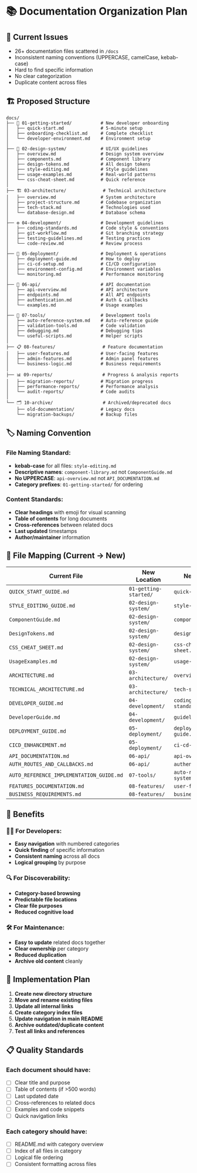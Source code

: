 # 📚 Documentation Organization Plan

## 🎯 Current Issues
- 26+ documentation files scattered in `/docs`
- Inconsistent naming conventions (UPPERCASE, camelCase, kebab-case)
- Hard to find specific information
- No clear categorization
- Duplicate content across files

## 🏗️ Proposed Structure

```
docs/
├── 📖 01-getting-started/           # New developer onboarding
│   ├── quick-start.md              # 5-minute setup
│   ├── onboarding-checklist.md     # Complete checklist
│   └── developer-environment.md    # Environment setup
│
├── 🎨 02-design-system/             # UI/UX guidelines
│   ├── overview.md                 # Design system overview
│   ├── components.md               # Component library
│   ├── design-tokens.md            # All design tokens
│   ├── style-editing.md            # Style guidelines
│   ├── usage-examples.md           # Real-world patterns
│   └── css-cheat-sheet.md          # Quick reference
│
├── 🏗️ 03-architecture/              # Technical architecture
│   ├── overview.md                 # System architecture
│   ├── project-structure.md        # Codebase organization
│   ├── tech-stack.md               # Technologies used
│   └── database-design.md          # Database schema
│
├── ⚙️ 04-development/               # Development guidelines
│   ├── coding-standards.md         # Code style & conventions
│   ├── git-workflow.md             # Git branching strategy
│   ├── testing-guidelines.md       # Testing practices
│   └── code-review.md              # Review process
│
├── 🚀 05-deployment/                # Deployment & operations
│   ├── deployment-guide.md         # How to deploy
│   ├── ci-cd-setup.md              # CI/CD configuration
│   ├── environment-config.md       # Environment variables
│   └── monitoring.md               # Performance monitoring
│
├── 📡 06-api/                       # API documentation
│   ├── api-overview.md             # API architecture
│   ├── endpoints.md                # All API endpoints
│   ├── authentication.md           # Auth & callbacks
│   └── examples.md                 # Usage examples
│
├── 🔧 07-tools/                     # Development tools
│   ├── auto-reference-system.md    # Auto-reference guide
│   ├── validation-tools.md         # Code validation
│   ├── debugging.md                # Debugging tips
│   └── useful-scripts.md           # Helper scripts
│
├── 📋 08-features/                  # Feature documentation
│   ├── user-features.md            # User-facing features
│   ├── admin-features.md           # Admin panel features
│   └── business-logic.md           # Business requirements
│
├── 📊 09-reports/                   # Progress & analysis reports
│   ├── migration-reports/          # Migration progress
│   ├── performance-reports/        # Performance analysis
│   └── audit-reports/              # Code audits
│
└── 🗂️ 10-archive/                   # Archived/deprecated docs
    ├── old-documentation/          # Legacy docs
    └── migration-backups/          # Backup files
```

## 🏷️ Naming Convention

### File Naming Standard:
- **kebab-case** for all files: `style-editing.md`
- **Descriptive names**: `component-library.md` not `ComponentGuide.md`
- **No UPPERCASE**: `api-overview.md` not `API_DOCUMENTATION.md`
- **Category prefixes**: `01-getting-started/` for ordering

### Content Standards:
- **Clear headings** with emoji for visual scanning
- **Table of contents** for long documents
- **Cross-references** between related docs
- **Last updated** timestamps
- **Author/maintainer** information

## 🎯 File Mapping (Current → New)

| Current File | New Location | New Name |
|--------------|-------------|----------|
| `QUICK_START_GUIDE.md` | `01-getting-started/` | `quick-start.md` |
| `STYLE_EDITING_GUIDE.md` | `02-design-system/` | `style-editing.md` |
| `ComponentGuide.md` | `02-design-system/` | `components.md` |
| `DesignTokens.md` | `02-design-system/` | `design-tokens.md` |
| `CSS_CHEAT_SHEET.md` | `02-design-system/` | `css-cheat-sheet.md` |
| `UsageExamples.md` | `02-design-system/` | `usage-examples.md` |
| `ARCHITECTURE.md` | `03-architecture/` | `overview.md` |
| `TECHNICAL_ARCHITECTURE.md` | `03-architecture/` | `tech-stack.md` |
| `DEVELOPER_GUIDE.md` | `04-development/` | `coding-standards.md` |
| `DeveloperGuide.md` | `04-development/` | `guidelines.md` |
| `DEPLOYMENT_GUIDE.md` | `05-deployment/` | `deployment-guide.md` |
| `CICD_ENHANCEMENT.md` | `05-deployment/` | `ci-cd-setup.md` |
| `API_DOCUMENTATION.md` | `06-api/` | `api-overview.md` |
| `AUTH_ROUTES_AND_CALLBACKS.md` | `06-api/` | `authentication.md` |
| `AUTO_REFERENCE_IMPLEMENTATION_GUIDE.md` | `07-tools/` | `auto-reference-system.md` |
| `FEATURES_DOCUMENTATION.md` | `08-features/` | `user-features.md` |
| `BUSINESS_REQUIREMENTS.md` | `08-features/` | `business-logic.md` |

## 🎯 Benefits

### 👨‍💻 For Developers:
- **Easy navigation** with numbered categories
- **Quick finding** of specific information
- **Consistent naming** across all docs
- **Logical grouping** by purpose

### 🔍 For Discoverability:
- **Category-based browsing** 
- **Predictable file locations**
- **Clear file purposes**
- **Reduced cognitive load**

### 🛠️ For Maintenance:
- **Easy to update** related docs together
- **Clear ownership** per category
- **Reduced duplication**
- **Archive old content** cleanly

## 🚀 Implementation Plan

1. **Create new directory structure**
2. **Move and rename existing files**
3. **Update all internal links**
4. **Create category index files**
5. **Update navigation in main README**
6. **Archive outdated/duplicate content**
7. **Test all links and references**

## 📋 Quality Standards

### Each document should have:
- [ ] Clear title and purpose
- [ ] Table of contents (if >500 words)
- [ ] Last updated date
- [ ] Cross-references to related docs
- [ ] Examples and code snippets
- [ ] Quick navigation links

### Each category should have:
- [ ] README.md with category overview
- [ ] Index of all files in category
- [ ] Logical file ordering
- [ ] Consistent formatting across files
